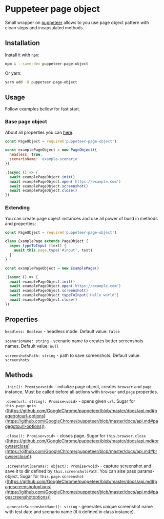# Puppeteer page object

Small wrapper on [puppeteer](https://github.com/GoogleChrome/puppeteer/) allows
to you use page object pattern with clean steps and incapsulated methods.

## Installation

Install it with `npm`:

```bash
npm i --save-dev puppeteer-page-object
```

Or yarn:

```bash
yarn add -D puppeteer-page-object
```

## Usage

Follow examples bellow for fast start.

### Base page object

About all properties you can [here](#properties).

```js
const PageObject = require('puppeteer-page-object')

const examplePageObject = new PageObject({
  headless: true,
  scenarioName: 'example-scenario'
})

;(async () => {
  await examplePageObject.init()
  await examplePageObject.open('https://example.com')
  await examplePageObject.screenshot()
  await examplePageObject.close()
})
```

### Extending

You can create page object instances and use all power of build in methods and
properties:

```js
const PageObject = require('puppeteer-page-object')

class ExamplePage extends PageObject {
  async typeToInput (text) {
    await this.page.type('#input', text)
  }
}

const examplePageObject = new ExamplePage()

;(async () => {
  await examplePageObject.init()
  await examplePageObject.open('https://example.com')
  await examplePageObject.screenshot()
  await examplePageObject.typeToInput('Hello world')
  await examplePageObject.close()
})
```

## Properties

`headless: Boolean` - headless mode. Default value: `false`

`scenarioName: string` - scenario name to creates better screenshots names.
Default value: `null`

`screenshotsPath: string` - path to save screenshots. Default value:
`screenshots`

## Methods

`.init(): Promise<void>` - initialize page object, creates `browser` and `page`
instance. Must be called before all actions with `browser` and `page`
properties.

`.open(url: string): Promise<void>` - opens given `url`. Sugar for
`this.page.goto` ([https://github.com/GoogleChrome/puppeteer/blob/master/docs/api.md#pagegotourl-options](https://github.com/GoogleChrome/puppeteer/blob/master/docs/api.md#pagegotourl-options)).

`.close(): Promise<void>` - closes page. Sugar for `this.browser.close` ([https://github.com/GoogleChrome/puppeteer/blob/master/docs/api.md#browserclose](https://github.com/GoogleChrome/puppeteer/blob/master/docs/api.md#browserclose)).

`.screenshot(params?: object): Promise<void>` - capture screenshot and save it to dir defined
by `this.screenshotsPath`. You can alse pass params-object.
Sugar for `this.page.screenshot` ([https://github.com/GoogleChrome/puppeteer/blob/master/docs/api.md#pagescreenshotoptions](https://github.com/GoogleChrome/puppeteer/blob/master/docs/api.md#pagescreenshotoptions))

`.generateScreenshotName(): string` - generates unique screenshot name with test
date and scenario name (if it defined in class instance).


